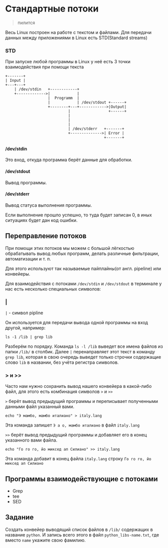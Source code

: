 # Стандартные потоки
> пилится

Весь Linux построен на работе с текстом и файлами. Для передачи данных между приложениями в Linux есть STD(Standard streams)


### STD

При запуске любой программы в Linux у неё есть 3 точки взаимодействия при помощи текста

```
+-------+
| Input |
+---+---+
    | /dev/stdin   +------------+
    +------------->|            |
                   |  Programm  |
                   |            | /dev/stdout +------+
                   +--------+---+------------>|Output|
                            |                 +------+
                            |
                            |
                            |
                            | /dev/stderr   +-------+
                            +-------------->| Error |
                                            +-------+
```

#### /dev/stdin

Это вход, откуда программа берёт данные для обработки.

#### /dev/stdout

Вывод программы.

#### /dev/stderr

Вывод статуса выполнения программы.

Если выполнение прошло успешно, то туда будет записан 0, в иных ситуациях будет дан код ошибки.



## Переправление потоков

При помощи этих потоков мы можем с большой лёгкостью обрабатывать вывод любых программ, делать различные фильтрации, автоматизации и т. п.

Для этого используют так называемые пайплайны(от англ. pipeline) или конвейеры.

Для взаимодействия с потоками `/dev/stdin` и `/dev/stdout` в терминале у нас есть несколько специальных символов:

### |

`|` - символ pipline

Он используется для передачи вывода одной программы на вход другой, например:

```
ls -1 /lib | grep lib
```

Разберём по порядку. Команда `ls -l /lib` выведет все имена файлов из папки `/lib/` в столбик. Далее `|` перенаправляет этот текст в команду `grep lib`, которая в свою очередь выведет только строчки содержащие слово `lib` в названии, без учёта регистра символов.

### > и >>

Часто нам нужно сохранить вывод нашего конвейера в какой-либо файл, для этого есть комбинация символов `>` и `>>`

`>` берёт вывод предыдущий программы и переписывает полученными данными файл указанный вами.
```
echo "Э мамбо, мамбо италиано" > italy.lang
```
Эта команда запишет `Э а о, мамбо италиано` в файл `italy.lang`

`>>` берёт вывод предыдущий программы и добавляет его в конец указанного вами файла.
```
echo "Го го го, йо миксед ап Силиано" >> italy.lang
```
Эта команда добавит в конец файла `italy.lang` строку `Го го го, йо миксед ап Силиано`

## Программы взаимодействующие с потоками

* Grep
* tee
* SED

## Задание

Создать конвейер выводящий список файлов в `/lib/` содержащих в название `python`. И запись всего этого в файл `python_libs-name.txt`, где вместо `name` укажите свою фамилию.

